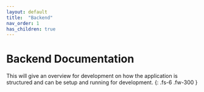```yaml
---
layout: default
title:  "Backend"
nav_order: 1
has_children: true
---
```


# Backend Documentation

This will give an overview for development on how the application is structured and can be setup and running for development.
{: .fs-6 .fw-300 }